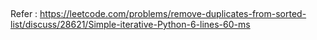 ​<p>Refer :  https://leetcode.com/problems/remove-duplicates-from-sorted-list/discuss/28621/Simple-iterative-Python-6-lines-60-ms </p>
